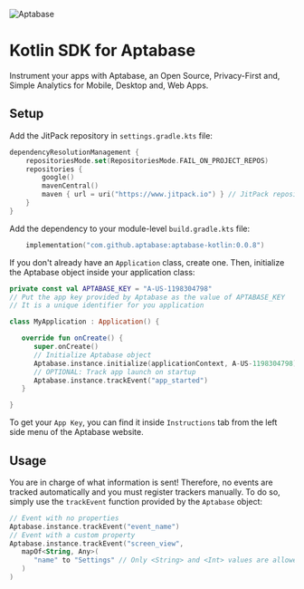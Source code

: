 ![Aptabase](https://aptabase.com/og.png)

# Kotlin SDK for Aptabase

Instrument your apps with Aptabase, an Open Source, Privacy-First and, Simple Analytics for Mobile, Desktop and, Web Apps.

## Setup

Add the JitPack repository in `settings.gradle.kts` file:

```kotlin
dependencyResolutionManagement {
    repositoriesMode.set(RepositoriesMode.FAIL_ON_PROJECT_REPOS)
    repositories {
        google()
        mavenCentral()
        maven { url = uri("https://www.jitpack.io") } // JitPack repository
    }
}
```

Add the dependency to your module-level `build.gradle.kts` file:

```kotlin
    implementation("com.github.aptabase:aptabase-kotlin:0.0.8")
```

If you don't already have an `Application` class, create one. Then, initialize the Aptabase object inside your application class:

```kotlin
private const val APTABASE_KEY = "A-US-1198304798"
// Put the app key provided by Aptabase as the value of APTABASE_KEY
// It is a unique identifier for you application

class MyApplication : Application() {

   override fun onCreate() {
      super.onCreate()
      // Initialize Aptabase object
      Aptabase.instance.initialize(applicationContext, A-US-1198304798)
      // OPTIONAL: Track app launch on startup
      Aptabase.instance.trackEvent("app_started")
   }

}
```

To get your `App Key`, you can find it inside `Instructions` tab from the left side menu of the Aptabase website.

## Usage

You are in charge of what information is sent! Therefore, no events are tracked automatically and you must register trackers manually. To do so, simply use the `trackEvent` function provided by the `Aptabase` object:

```kotlin
// Event with no properties
Aptabase.instance.trackEvent("event_name")
// Event with a custom property
Aptabase.instance.trackEvent("screen_view",
   mapOf<String, Any>(
      "name" to "Settings" // Only <String> and <Int> values are allowed for custom properties
   )
)
```